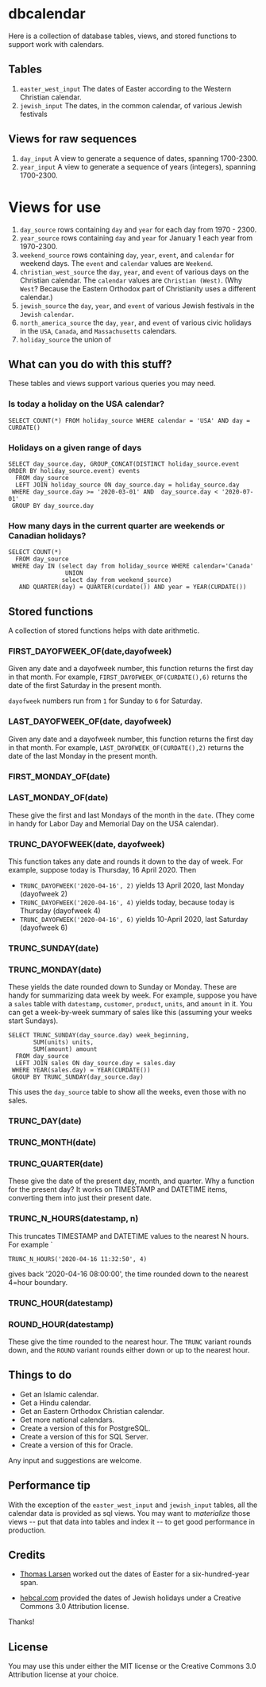 # dbcalendar

Here is a collection of database tables, views, and stored functions to support work with calendars.

## Tables

1. `easter_west_input` The dates of Easter according to the Western Christian calendar.
2. `jewish_input` The dates, in the common calendar, of various Jewish festivals

## Views for raw sequences

1. `day_input` A view to generate a sequence of dates, spanning 1700-2300.
2. `year_input` A view to generate a sequence of years (integers), spanning 1700-2300.

# Views for use

1. `day_source`  rows containing `day` and `year` for each day from 1970 - 2300.
2. `year_source` rows containing `day` and `year` for January 1 each year from 1970-2300.
3. `weekend_source` rows containing `day`, `year`, `event`, and `calendar` for weekend days. The `event` and `calendar` values are `Weekend`.
4. `christian_west_source` the `day`, `year`, and `event` of various days on the Christian calendar. The `calendar` values are `Christian (West)`.  (Why `West`? Because the Eastern Orthodox part of Christianity uses a different calendar.)
5. `jewish_source` the `day`, `year`, and `event` of various Jewish festivals in the `Jewish` `calendar`.
5. `north_america_source` the `day`, `year`, and `event` of various civic holidays in the `USA`, `Canada`, and `Massachusetts` calendars.
6. `holiday_source` the union of 

## What can you do with this stuff?

These tables and views support various queries you may need.

### Is today a holiday on the USA calendar?

```
SELECT COUNT(*) FROM holiday_source WHERE calendar = 'USA' AND day = CURDATE()
```

### Holidays on a given range of days

```
SELECT day_source.day, GROUP_CONCAT(DISTINCT holiday_source.event ORDER BY holiday_source.event) events
  FROM day_source
  LEFT JOIN holiday_source ON day_source.day = holiday_source.day
 WHERE day_source.day >= '2020-03-01' AND  day_source.day < '2020-07-01'
 GROUP BY day_source.day
```

### How many days in the current quarter are weekends or Canadian holidays?

```
SELECT COUNT(*)
  FROM day_source
 WHERE day IN (select day from holiday_source WHERE calendar='Canada'
                UNION 
               select day from weekend_source)
   AND QUARTER(day) = QUARTER(curdate()) AND year = YEAR(CURDATE())
```

## Stored functions

A collection of stored functions helps with date arithmetic.

### FIRST_DAYOFWEEK_OF(date,dayofweek)

Given any date and a dayofweek number, this function returns the first day in that month. For example, `FIRST_DAYOFWEEK_OF(CURDATE(),6)` returns the date of the first Saturday in the present month.

`dayofweek` numbers run from `1` for Sunday to `6` for Saturday.

### LAST_DAYOFWEEK_OF(date, dayofweek)

Given any date and a dayofweek number, this function returns the first day in that month. For example, `LAST_DAYOFWEEK_OF(CURDATE(),2)` returns the date of the last Monday in the present month.

### FIRST_MONDAY_OF(date)
### LAST_MONDAY_OF(date)

These give the first and last Mondays of the month in the `date`. (They come in handy for Labor Day and Memorial Day on the USA calendar).

### TRUNC_DAYOFWEEK(date, dayofweek)

This function takes any date and rounds it down to the day of week.  For example, suppose today is Thursday, 16 April 2020. Then 

* `TRUNC_DAYOFWEEK('2020-04-16', 2)` yields 13 April 2020, last Monday (dayofweek 2)
* `TRUNC_DAYOFWEEK('2020-04-16', 4)` yields today, because today is Thursday (dayofweek 4)
* `TRUNC_DAYOFWEEK('2020-04-16', 6)` yields 10-April 2020, last Saturday (dayofweek 6)

### TRUNC_SUNDAY(date)
### TRUNC_MONDAY(date)

These yields the date rounded down to Sunday or Monday. These are handy for summarizing data week by week. For example, suppose you have a `sales` table with `datestamp`, `customer`, `product`, `units`, and `amount` in it. You can get a week-by-week summary of sales like this (assuming your weeks start Sundays).

```
SELECT TRUNC_SUNDAY(day_source.day) week_beginning, 
       SUM(units) units,
       SUM(amount) amount
  FROM day_source
  LEFT JOIN sales ON day_source.day = sales.day
 WHERE YEAR(sales.day) = YEAR(CURDATE())
 GROUP BY TRUNC_SUNDAY(day_source.day)
```

This uses the `day_source` table to show all the weeks, even those with no sales.

### TRUNC_DAY(date)
### TRUNC_MONTH(date)
### TRUNC_QUARTER(date)

These give the date of the present day, month, and quarter.  Why a function for the present day? It works on TIMESTAMP and DATETIME items, converting them into just their present date.

### TRUNC_N_HOURS(datestamp, n)

This truncates TIMESTAMP and DATETIME values to the nearest N hours. For example `

    TRUNC_N_HOURS('2020-04-16 11:32:50', 4)

gives back '2020-04-16 08:00:00', the time rounded down to the nearest 4=hour boundary.

### TRUNC_HOUR(datestamp)
### ROUND_HOUR(datestamp)

These give the time rounded to the nearest hour. The `TRUNC` variant rounds down, and the `ROUND` variant rounds either down or up to the nearest hour.

## Things to do

* Get an Islamic calendar. 
* Get a Hindu calendar.
* Get an Eastern Orthodox Christian calendar.
* Get more national calendars.
* Create a version of this for PostgreSQL.
* Create a version of this for SQL Server.
* Create a version of this for Oracle.

Any input and suggestions are welcome.

## Performance tip

With the exception of the `easter_west_input` and `jewish_input` tables, all the calendar data is provided as sql views. You may want to *materialize* those views -- put that data into tables and index it -- to get good performance in production. 

## Credits

* [Thomas Larsen]( http://tlarsen2.tripod.com/thomaslarsen/easterdates.html) worked out the dates of Easter for a six-hundred-year span.

* [hebcal.com](hebcal.com) provided the dates of Jewish holidays under a Creative Commons 3.0 Attribution license.

Thanks!

## License

You may use this under either the MIT license or the Creative Commons 3.0 Attribution license at your choice.
 